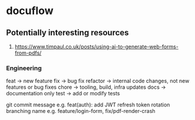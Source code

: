 # docuflow

## Potentially interesting resources

1. https://www.timpaul.co.uk/posts/using-ai-to-generate-web-forms-from-pdfs/

### Engineering

feat → new feature
fix → bug fix
refactor → internal code changes, not new features or bug fixes
chore → tooling, build, infra updates
docs → documentation only
test → add or modify tests

git commit message e.g. feat(auth): add JWT refresh token rotation
branching name e.g. feature/login-form, fix/pdf-render-crash
